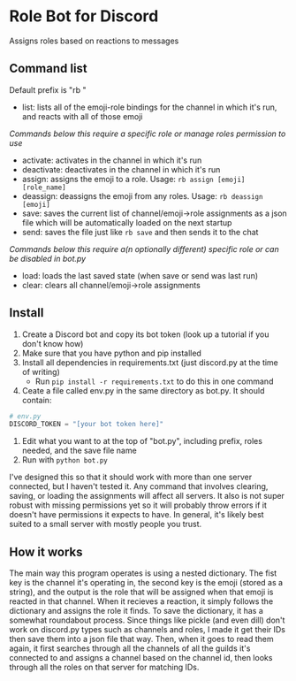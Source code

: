 # Role Bot for Discord
Assigns roles based on reactions to messages

## Command list
Default prefix is "rb "
* list: lists all of the emoji-role bindings for the channel in which it's run, and reacts with all of those emoji

*Commands below this require a specific role or manage roles permission to use*
* activate: activates in the channel in which it's run
* deactivate: deactivates in the channel in which it's run
* assign: assigns the emoji to a role. Usage: `rb assign [emoji] [role_name]`
* deassign: deassigns the emoji from any roles. Usage: `rb deassign [emoji]`
* save: saves the current list of channel/emoji->role assignments as a json file which will be automatically loaded on the next startup
* send: saves the file just like `rb save` and then sends it to the chat

*Commands below this require a(n optionally different) specific role or can be disabled in bot.py*
* load: loads the last saved state (when save or send was last run)
* clear: clears all channel/emoji->role assignments

## Install
1. Create a Discord bot and copy its bot token (look up a tutorial if you don't know how)
1. Make sure that you have python and pip installed
1. Install all dependencies in requirements.txt (just discord.py at the time of writing)
    * Run `pip install -r requirements.txt` to do this in one command
1. Ceate a file called env.py in the same directory as bot.py. It should contain:
```python
# env.py
DISCORD_TOKEN = "[your bot token here]"
```
1. Edit what you want to at the top of "bot.py", including prefix, roles needed, and the save file name
1. Run with `python bot.py`

I've designed this so that it should work with more than one server connected, but I haven't tested it. Any command that involves clearing, saving, or loading the assignments will affect all servers. It also is not super robust with missing permissions yet so it will probably throw errors if it doesn't have permissions it expects to have. In general, it's likely best suited to a small server with mostly people you trust.

## How it works
The main way this program operates is using a nested dictionary. The fist key is the channel it's operating in, the second key is the emoji (stored as a string), and the output is the role that will be assigned when that emoji is reacted in that channel. When it recieves a reaction, it simply follows the dictionary and assigns the role it finds. To save the dictionary, it has a somewhat roundabout process. Since things like pickle (and even dill) don't work on discord.py types such as channels and roles, I made it get their IDs then save them into a json file that way. Then, when it goes to read them again, it first searches through all the channels of all the guilds it's connected to and assigns a channel based on the channel id, then looks through all the roles on that server for matching IDs.

